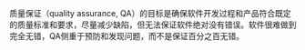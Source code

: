 质量保证（quality assurance, QA）的目标是确保软件开发过程和产品符合既定的质量标准和要求，尽量减少缺陷，但无法保证软件绝对没有错误。软件很难做到完全无错，QA侧重于预防和发现问题，而不是保证百分之百无错。